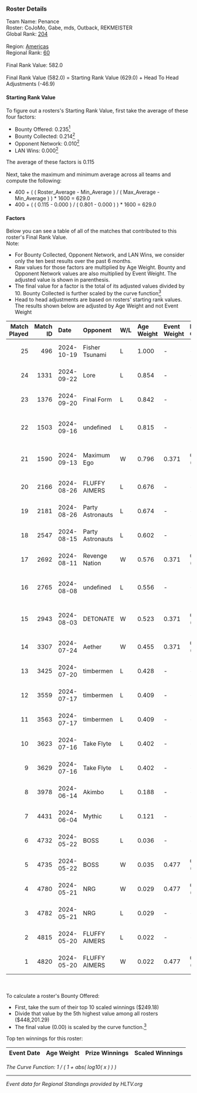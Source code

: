 ### Roster Details<br />
Team Name: Penance<br />
Roster: CoJoMo, Gabe, mds, Outback, REKMEISTER<br />
Global Rank: [204](../../standings_global_2024_11_13.md)<br />
<br />
Region: [Americas]( ../../standings_americas_2024_11_13.md)<br />
Regional Rank: [60]( ../../standings_americas_2024_11_13.md)<br />
<br />
Final Rank Value:  582.0<br />
<br />
Final Rank Value (582.0) = Starting Rank Value (629.0) + Head To Head Adjustments (-46.9)<br />

#### Starting Rank Value<br />
To figure out a rosters's Starting Rank Value, first take the average of these four factors:<br />
- Bounty Offered: 0.235[<sup>1</sup>](#table2)
- Bounty Collected: 0.214[<sup>2</sup>](#table1)
- Opponent Network: 0.010[<sup>2</sup>](#table1)
- LAN Wins: 0.000[<sup>2</sup>](#table1)

The average of these factors is 0.115<br />
<br />
Next, take the maximum and minimum average across all teams and compute the following:<br />
- 400 + ( ( Roster_Average - Min_Average ) / ( Max_Average - Min_Average ) ) * 1600 = 629.0
- 400 + ( ( 0.115 - 0.000 ) / ( 0.801 - 0.000 ) ) * 1600 = 629.0


#### Factors<br />
Below you can see a table of all of the matches that contributed to this roster's Final Rank Value.<br />
Note:<br />

- For Bounty Collected, Opponent Network, and LAN Wins, we consider only the ten best results over the past 6 months.
- Raw values for those factors are multiplied by Age Weight. Bounty and Opponent Network values are also multiplied by Event Weight. The adjusted value is shown in parenthesis.
- The final value for a factor is the total of its adjusted values divided by 10. Bounty Collected is further scaled by the curve function[<sup>3</sup>](#curveFunction)
- Head to head adjustments are based on rosters' starting rank values. The results shown below are adjusted by Age Weight and not Event Weight
<span id="table1"></span><br />


| Match Played | Match ID | Date       | Opponent         | W/L | Age Weight | Event Weight | Bounty Collected | Opponent Network | LAN Wins  | H2H Adj. | Roster                                    |
| -: | -: | :- | :- | :- | :- | :- | :- | :- | :- | -: | :- |
|           25 |      496 | 2024-10-19 | Fisher Tsunami   | L   | 1.000      | -            | -                | -                | -         |    -4.58 | CoJoMo, Gabe, mds, Outback, REKMEISTER    |
|           24 |     1331 | 2024-09-22 | Lore             | L   | 0.854      | -            | -                | -                | -         |   -16.60 | CoJoMo, Gabe, mds, shutout, YuZ           |
|           23 |     1376 | 2024-09-20 | Final Form       | L   | 0.842      | -            | -                | -                | -         |   -12.22 | CoJoMo, Gabe, mds, shutout, YuZ           |
|           22 |     1503 | 2024-09-16 | undefined        | L   | 0.815      | -            | -                | -                | -         |    -8.62 | CoJoMo, CooperTrooper, Gabe, mds, shutout |
|           21 |     1590 | 2024-09-13 | Maximum Ego      | W   | 0.796      | 0.371        | 0.000 (0.000)    | 0.000 (0.000)    | 0 (0.000) |     5.59 | CoJoMo, CooperTrooper, Gabe, mds, shutout |
|           20 |     2166 | 2024-08-26 | FLUFFY AIMERS    | L   | 0.676      | -            | -                | -                | -         |    -6.12 | CoJoMo, Gabe, Louie, mds, shutout         |
|           19 |     2181 | 2024-08-26 | Party Astronauts | L   | 0.674      | -            | -                | -                | -         |    -3.21 | CoJoMo, Gabe, Louie, mds, shutout         |
|           18 |     2547 | 2024-08-15 | Party Astronauts | L   | 0.602      | -            | -                | -                | -         |    -3.24 | CoJoMo, Gabe, Louie, mds, shutout         |
|           17 |     2692 | 2024-08-11 | Revenge Nation   | W   | 0.576      | 0.371        | 0.004 (0.001)    | 0.224 (0.048)    | 0 (0.000) |    11.88 | CoJoMo, Gabe, Louie, mds, shutout         |
|           16 |     2765 | 2024-08-08 | undefined        | L   | 0.556      | -            | -                | -                | -         |    -6.52 | CoJoMo, CooperTrooper, Gabe, mds, shutout |
|           15 |     2943 | 2024-08-03 | DETONATE         | W   | 0.523      | 0.371        | 0.000 (0.000)    | 0.090 (0.017)    | 0 (0.000) |     5.84 | CoJoMo, CooperTrooper, Gabe, mds, shutout |
|           14 |     3307 | 2024-07-24 | Aether           | W   | 0.455      | 0.371        | 0.000 (0.000)    | 0.090 (0.015)    | 0 (0.000) |     4.94 | CoJoMo, Gabe, mds, nooz, shutout          |
|           13 |     3425 | 2024-07-20 | timbermen        | L   | 0.428      | -            | -                | -                | -         |    -1.70 | CoJoMo, Gabe, mds, nooz, shutout          |
|           12 |     3559 | 2024-07-17 | timbermen        | L   | 0.409      | -            | -                | -                | -         |    -1.64 | CoJoMo, Gabe, mds, shutout, xaler         |
|           11 |     3563 | 2024-07-17 | timbermen        | L   | 0.409      | -            | -                | -                | -         |    -1.67 | CoJoMo, Gabe, mds, shutout, xaler         |
|           10 |     3623 | 2024-07-16 | Take Flyte       | L   | 0.402      | -            | -                | -                | -         |    -3.59 | CoJoMo, Gabe, mds, shutout, xaler         |
|            9 |     3629 | 2024-07-16 | Take Flyte       | L   | 0.402      | -            | -                | -                | -         |    -3.69 | CoJoMo, Gabe, mds, shutout, xaler         |
|            8 |     3978 | 2024-06-14 | Akimbo           | L   | 0.188      | -            | -                | -                | -         |    -1.89 | CoJoMo, Gabe, mds, shutout, xaler         |
|            7 |     4431 | 2024-06-04 | Mythic           | L   | 0.121      | -            | -                | -                | -         |    -1.52 | CoJoMo, Gabe, Louie, mds, shutout         |
|            6 |     4732 | 2024-05-22 | BOSS             | L   | 0.036      | -            | -                | -                | -         |    -0.19 | BeaKie, CoJoMo, Gabe, mds, shutout        |
|            5 |     4735 | 2024-05-22 | BOSS             | W   | 0.035      | 0.477        | 0.030 (0.001)    | 0.342 (0.006)    | 0 (0.000) |     0.93 | BeaKie, CoJoMo, Gabe, mds, shutout        |
|            4 |     4780 | 2024-05-21 | NRG              | W   | 0.029      | 0.477        | 0.051 (0.001)    | 0.453 (0.006)    | 0 (0.000) |     0.76 | BeaKie, CoJoMo, Gabe, mds, shutout        |
|            3 |     4782 | 2024-05-21 | NRG              | L   | 0.029      | -            | -                | -                | -         |    -0.15 | BeaKie, CoJoMo, Gabe, mds, shutout        |
|            2 |     4815 | 2024-05-20 | FLUFFY AIMERS    | L   | 0.022      | -            | -                | -                | -         |    -0.19 | BeaKie, CoJoMo, Gabe, mds, shutout        |
|            1 |     4820 | 2024-05-20 | FLUFFY AIMERS    | W   | 0.022      | 0.477        | 0.014 (0.000)    | 0.456 (0.005)    | 0 (0.000) |     0.50 | BeaKie, CoJoMo, Gabe, mds, shutout        |

<br />
<span id="table2"></span><br />
To calculate a roster's Bounty Offered:<br />

- First, take the sum of their top 10 scaled winnings ($249.18)
- Divide that value by the 5th highest value among all rosters ($448,201.29)
- The final value (0.00) is scaled by the curve function.[<sup>3</sup>](#curveFunction)

Top ten winnings for this roster:<br />

| Event Date | Age Weight | Prize Winnings | Scaled Winnings |
| :- | -: | :- | :- |


<span id="curveFunction"></span>_The Curve Function: 1 / ( 1 + abs( log10( x ) ) )_<br />

---
_Event data for Regional Standings provided by HLTV.org_<br />
